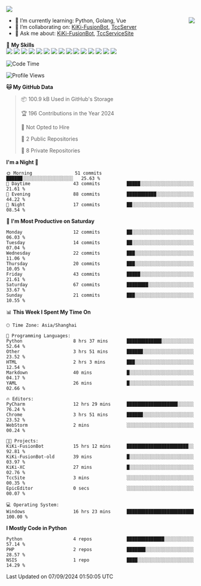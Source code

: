 [![](https://readme-typing-svg.herokuapp.com?size=25&duration=2500&color=8C43EA&vCenter=true&width=200&height=40&lines=Hi+there+%F0%9F%91%8B%F0%9F%8F%BB;I'm+KiKi-XC)](https://git.io/typing-svg)

<a href="#">
  <img align="right" src="https://github-readme-stats.vercel.app/api?username=KiKi-XC&count_private=true&show_icons=true&bg_color=15,f2f7fd,E0EAFC" />
</a>

- 🌱 I’m currently learning: Python, Golang, Vue
- 👯 I’m collaborating on: [KiKi-FusionBot](https://github.com/KiKi-XC/KiKi-FusionBot), [TccServer](https://github.com/Tcc-Items)
- 💬 Ask me about: [KiKi-FusionBot](https://github.com/KiKi-XC/KiKi-FusionBot), [TccServiceSite](https://github.com/KiKi-XC/TccServiceSite)

🌟 **My Skills**  
![](https://img.shields.io/badge/-Python-3e74a2?style=flat-square&logo=Python&logoColor=fff)
![](https://img.shields.io/badge/Go-00ADD8?logo=go&logoColor=fff&style=flat-square)
![](https://img.shields.io/badge/C%2B%2B-00599C?logo=cplusplus&logoColor=fff&style=flat-square)
![](https://img.shields.io/badge/-TypeScript-3178C6?style=flat-square&logo=TypeScript&logoColor=fff)
![](https://img.shields.io/badge/-Vue-4fc08d?style=flat-square&logo=Vue.js&logoColor=fff)
![](https://img.shields.io/badge/Node.js-5FA04E?logo=nodedotjs&logoColor=fff&style=flat-square)
![](https://img.shields.io/badge/HTML5-E34F26?logo=html5&logoColor=fff&style=flat-square)
![](https://img.shields.io/badge/CSS3-1572B6?logo=css3&logoColor=fff&style=flat-square)
![](https://img.shields.io/badge/Django-092E20?logo=django&logoColor=fff&style=flat-square)
![](https://img.shields.io/badge/-FastAPI-009688?style=flat-square&logo=FastAPI&logoColor=fff)
![](https://img.shields.io/badge/-Docker-2496ED?style=flat-square&logo=Docker&logoColor=fff)
![](https://img.shields.io/badge/-MongoDB-47A248?style=flat-square&logo=MongoDB&logoColor=fff)
![](https://img.shields.io/badge/MySQL-4479A1?logo=mysql&logoColor=fff&style=flat-square)
![](https://img.shields.io/badge/Wails-DF0000?logo=wails&logoColor=fff&style=flat-square)
![](https://img.shields.io/badge/Unreal%20Engine-0E1128?logo=unrealengine&logoColor=fff&style=flat-square)

<!--START_SECTION:waka-->
![Code Time](http://img.shields.io/badge/Code%20Time-20%20hrs%2018%20mins-blue)

![Profile Views](http://img.shields.io/badge/Profile%20Views-314-blue)

**🐱 My GitHub Data** 

> 📦 100.9 kB Used in GitHub's Storage 
 > 
> 🏆 196 Contributions in the Year 2024
 > 
> 🚫 Not Opted to Hire
 > 
> 📜 2 Public Repositories 
 > 
> 🔑 8 Private Repositories 
 > 
**I'm a Night 🦉** 

```text
🌞 Morning                51 commits          ██████░░░░░░░░░░░░░░░░░░░   25.63 % 
🌆 Daytime                43 commits          █████░░░░░░░░░░░░░░░░░░░░   21.61 % 
🌃 Evening                88 commits          ███████████░░░░░░░░░░░░░░   44.22 % 
🌙 Night                  17 commits          ██░░░░░░░░░░░░░░░░░░░░░░░   08.54 % 
```
📅 **I'm Most Productive on Saturday** 

```text
Monday                   12 commits          ██░░░░░░░░░░░░░░░░░░░░░░░   06.03 % 
Tuesday                  14 commits          ██░░░░░░░░░░░░░░░░░░░░░░░   07.04 % 
Wednesday                22 commits          ███░░░░░░░░░░░░░░░░░░░░░░   11.06 % 
Thursday                 20 commits          ███░░░░░░░░░░░░░░░░░░░░░░   10.05 % 
Friday                   43 commits          █████░░░░░░░░░░░░░░░░░░░░   21.61 % 
Saturday                 67 commits          ████████░░░░░░░░░░░░░░░░░   33.67 % 
Sunday                   21 commits          ███░░░░░░░░░░░░░░░░░░░░░░   10.55 % 
```


📊 **This Week I Spent My Time On** 

```text
🕑︎ Time Zone: Asia/Shanghai

💬 Programming Languages: 
Python                   8 hrs 37 mins       █████████████░░░░░░░░░░░░   52.64 % 
Other                    3 hrs 51 mins       ██████░░░░░░░░░░░░░░░░░░░   23.52 % 
HTML                     2 hrs 3 mins        ███░░░░░░░░░░░░░░░░░░░░░░   12.54 % 
Markdown                 40 mins             █░░░░░░░░░░░░░░░░░░░░░░░░   04.17 % 
YAML                     26 mins             █░░░░░░░░░░░░░░░░░░░░░░░░   02.66 % 

🔥 Editors: 
PyCharm                  12 hrs 29 mins      ███████████████████░░░░░░   76.24 % 
Chrome                   3 hrs 51 mins       ██████░░░░░░░░░░░░░░░░░░░   23.52 % 
WebStorm                 2 mins              ░░░░░░░░░░░░░░░░░░░░░░░░░   00.24 % 

🐱‍💻 Projects: 
KiKi-FusionBot           15 hrs 12 mins      ███████████████████████░░   92.81 % 
KiKi-FusionBot-old       39 mins             █░░░░░░░░░░░░░░░░░░░░░░░░   03.97 % 
KiKi-XC                  27 mins             █░░░░░░░░░░░░░░░░░░░░░░░░   02.76 % 
TccSite                  3 mins              ░░░░░░░░░░░░░░░░░░░░░░░░░   00.35 % 
EpicEditor               0 secs              ░░░░░░░░░░░░░░░░░░░░░░░░░   00.07 % 

💻 Operating System: 
Windows                  16 hrs 23 mins      █████████████████████████   100.00 % 
```

**I Mostly Code in Python** 

```text
Python                   4 repos             ██████████████░░░░░░░░░░░   57.14 % 
PHP                      2 repos             ███████░░░░░░░░░░░░░░░░░░   28.57 % 
NSIS                     1 repo              ████░░░░░░░░░░░░░░░░░░░░░   14.29 % 
```




 Last Updated on 07/09/2024 01:50:05 UTC
<!--END_SECTION:waka-->

